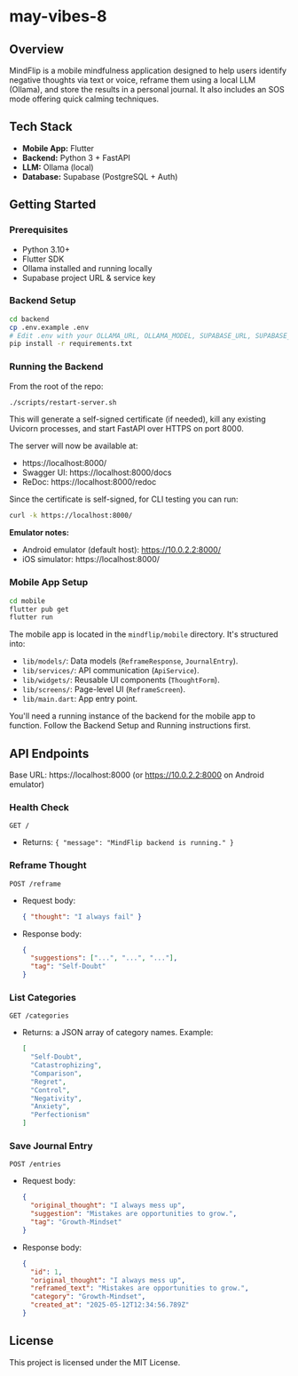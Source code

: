 # may-vibes-8

## Overview
MindFlip is a mobile mindfulness application designed to help users identify negative thoughts via text or voice, reframe them using a local LLM (Ollama), and store the results in a personal journal. It also includes an SOS mode offering quick calming techniques.

## Tech Stack
- **Mobile App:** Flutter
- **Backend:** Python 3 + FastAPI
- **LLM:** Ollama (local)
- **Database:** Supabase (PostgreSQL + Auth)

## Getting Started

### Prerequisites
- Python 3.10+
- Flutter SDK
- Ollama installed and running locally
- Supabase project URL & service key

### Backend Setup
```bash
cd backend
cp .env.example .env
# Edit .env with your OLLAMA_URL, OLLAMA_MODEL, SUPABASE_URL, SUPABASE_KEY
pip install -r requirements.txt
```

### Running the Backend
From the root of the repo:
```bash
./scripts/restart-server.sh
```
This will generate a self-signed certificate (if needed), kill any existing Uvicorn processes, and start FastAPI over HTTPS on port 8000.

The server will now be available at:
- https://localhost:8000/
- Swagger UI: https://localhost:8000/docs
- ReDoc: https://localhost:8000/redoc

Since the certificate is self-signed, for CLI testing you can run:
```bash
curl -k https://localhost:8000/
```

**Emulator notes:**
- Android emulator (default host): https://10.0.2.2:8000/
- iOS simulator: https://localhost:8000/

### Mobile App Setup
```bash
cd mobile
flutter pub get
flutter run
```

The mobile app is located in the `mindflip/mobile` directory. It's structured into:

*   `lib/models/`: Data models (`ReframeResponse`, `JournalEntry`).
*   `lib/services/`: API communication (`ApiService`).
*   `lib/widgets/`: Reusable UI components (`ThoughtForm`).
*   `lib/screens/`: Page-level UI (`ReframeScreen`).
*   `lib/main.dart`: App entry point.

You'll need a running instance of the backend for the mobile app to function. Follow the Backend Setup and Running instructions first.

## API Endpoints

Base URL: https://localhost:8000 (or https://10.0.2.2:8000 on Android emulator)

### Health Check
`GET /`
- Returns: `{ "message": "MindFlip backend is running." }`

### Reframe Thought
`POST /reframe`
- Request body:
  ```json
  { "thought": "I always fail" }
  ```
- Response body:
  ```json
  {
    "suggestions": ["...", "...", "..."],
    "tag": "Self-Doubt"
  }
  ```

### List Categories
`GET /categories`
- Returns: a JSON array of category names. Example:
  ```json
  [
    "Self-Doubt",
    "Catastrophizing",
    "Comparison",
    "Regret",
    "Control",
    "Negativity",
    "Anxiety",
    "Perfectionism"
  ]
  ```

### Save Journal Entry
`POST /entries`
- Request body:
  ```json
  {
    "original_thought": "I always mess up",
    "suggestion": "Mistakes are opportunities to grow.",
    "tag": "Growth-Mindset"
  }
  ```
- Response body:
  ```json
  {
    "id": 1,
    "original_thought": "I always mess up",
    "reframed_text": "Mistakes are opportunities to grow.",
    "category": "Growth-Mindset",
    "created_at": "2025-05-12T12:34:56.789Z"
  }
  ```

## License
This project is licensed under the MIT License.